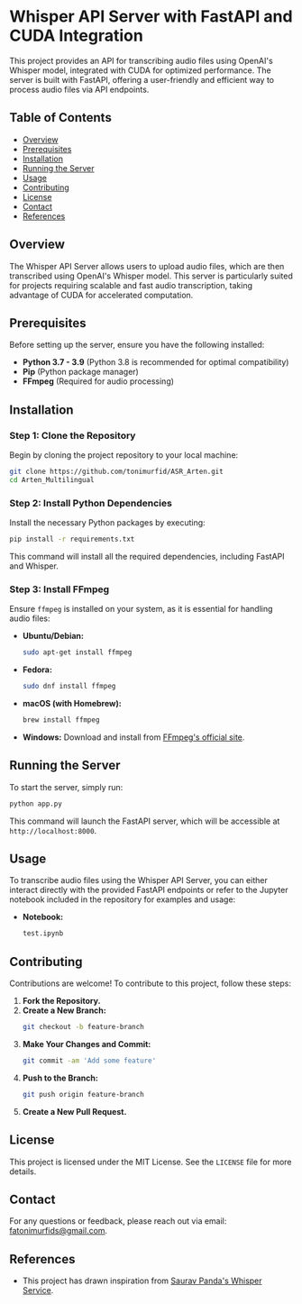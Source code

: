 # Whisper API Server with FastAPI and CUDA Integration

This project provides an API for transcribing audio files using OpenAI's Whisper model, integrated with CUDA for optimized performance. The server is built with FastAPI, offering a user-friendly and efficient way to process audio files via API endpoints.

## Table of Contents

- [Overview](#overview)
- [Prerequisites](#prerequisites)
- [Installation](#installation)
- [Running the Server](#running-the-server)
- [Usage](#usage)
- [Contributing](#contributing)
- [License](#license)
- [Contact](#contact)
- [References](#references)

## Overview

The Whisper API Server allows users to upload audio files, which are then transcribed using OpenAI's Whisper model. This server is particularly suited for projects requiring scalable and fast audio transcription, taking advantage of CUDA for accelerated computation.

## Prerequisites

Before setting up the server, ensure you have the following installed:

- **Python 3.7 - 3.9** (Python 3.8 is recommended for optimal compatibility)
- **Pip** (Python package manager)
- **FFmpeg** (Required for audio processing)

## Installation

### Step 1: Clone the Repository

Begin by cloning the project repository to your local machine:

```bash
git clone https://github.com/tonimurfid/ASR_Arten.git
cd Arten_Multilingual
```

### Step 2: Install Python Dependencies

Install the necessary Python packages by executing:

```bash
pip install -r requirements.txt
```

This command will install all the required dependencies, including FastAPI and Whisper.

### Step 3: Install FFmpeg

Ensure `ffmpeg` is installed on your system, as it is essential for handling audio files:

- **Ubuntu/Debian:** 
  ```bash
  sudo apt-get install ffmpeg
  ```
- **Fedora:** 
  ```bash
  sudo dnf install ffmpeg
  ```
- **macOS (with Homebrew):** 
  ```bash
  brew install ffmpeg
  ```
- **Windows:** Download and install from [FFmpeg's official site](https://ffmpeg.org/download.html).

## Running the Server

To start the server, simply run:

```bash
python app.py
```

This command will launch the FastAPI server, which will be accessible at `http://localhost:8000`.

## Usage

To transcribe audio files using the Whisper API Server, you can either interact directly with the provided FastAPI endpoints or refer to the Jupyter notebook included in the repository for examples and usage:

- **Notebook:** 
  ```bash
  test.ipynb
  ```

## Contributing

Contributions are welcome! To contribute to this project, follow these steps:

1. **Fork the Repository.**
2. **Create a New Branch:** 
   ```bash
   git checkout -b feature-branch
   ```
3. **Make Your Changes and Commit:** 
   ```bash
   git commit -am 'Add some feature'
   ```
4. **Push to the Branch:** 
   ```bash
   git push origin feature-branch
   ```
5. **Create a New Pull Request.**

## License

This project is licensed under the MIT License. See the `LICENSE` file for more details.

## Contact

For any questions or feedback, please reach out via email: [fatonimurfids@gmail.com](mailto:fatonimurfids@gmail.com).

## References

- This project has drawn inspiration from [Saurav Panda's Whisper Service](https://github.com/sauravpanda/whisper-service).

